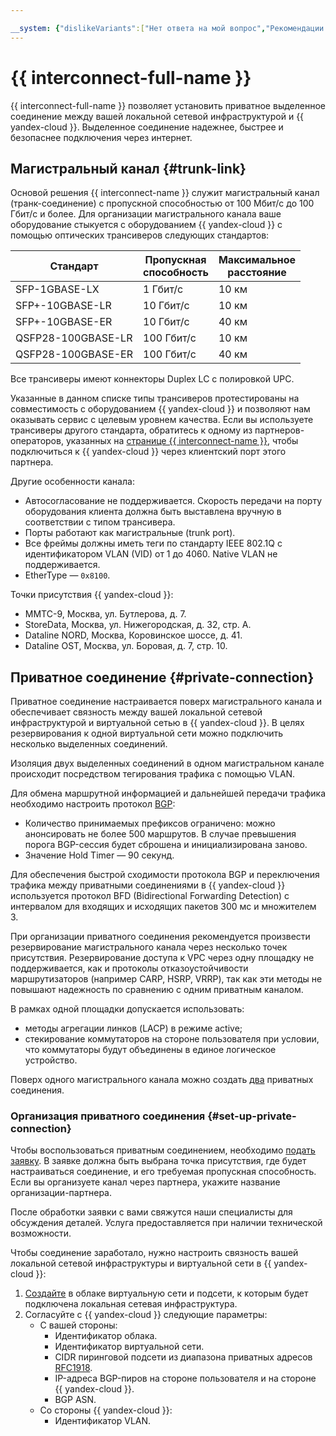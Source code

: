 ```yaml
---

__system: {"dislikeVariants":["Нет ответа на мой вопрос","Рекомендации не помогли","Содержание не соответсвует заголовку","Другое"]}
---
```

# {{ interconnect-full-name }}

{{ interconnect-full-name }} позволяет установить приватное выделенное соединение между вашей локальной сетевой инфраструктурой и {{ yandex-cloud }}. Выделенное соединение надежнее, быстрее и безопаснее подключения через интернет.

## Магистральный канал {#trunk-link}

Основой решения {{ interconnect-name }} служит магистральный канал (транк-соединение) с пропускной способностью от 100 Мбит/с до 100 Гбит/с и более. Для организации магистрального канала ваше оборудование стыкуется с оборудованием {{ yandex-cloud }} с помощью оптических трансиверов следующих стандартов:

| Стандарт | Пропускная<br/>способность | Максимальное<br/>расстояние |
| ----- | ----- | ----- |
| SFP-1GBASE-LX | 1 Гбит/с | 10 км |
| SFP+-10GBASE-LR | 10 Гбит/с | 10 км |
| SFP+-10GBASE-ER | 10 Гбит/с | 40 км |
| QSFP28-100GBASE-LR | 100 Гбит/с | 10 км |
| QSFP28-100GBASE-ER | 100 Гбит/с | 40 км |

Все трансиверы имеют коннекторы Duplex LC с полировкой UPC.

Указанные в данном списке типы трансиверов протестированы на совместимость с оборудованием {{ yandex-cloud }} и позволяют нам оказывать сервис с целевым уровнем качества. Если вы используете трансиверы другого стандарта, обратитесь к одному из партнеров-операторов, указанных на [странице {{ interconnect-name }}](https://cloud.yandex.ru/services/interconnect), чтобы подключиться к {{ yandex-cloud }} через клиентский порт этого партнера.

Другие особенности канала:

* Автосогласование не поддерживается. Скорость передачи на порту оборудования клиента должна быть выставлена вручную в соответствии с типом трансивера.
* Порты работают как магистральные (trunk port).
* Все фреймы должны иметь теги по стандарту IEEE 802.1Q с идентификатором VLAN (VID) от 1 до 4060. Native VLAN не поддерживается.
* EtherType — `0x8100`.
  
Точки присутствия {{ yandex-cloud }}:
* ММТС-9, Москва, ул. Бутлерова, д. 7.
* StoreData, Москва, ул. Нижегородская, д. 32, стр. А.
* Dataline NORD, Москва, Коровинское шоссе, д. 41.
* Dataline OST, Москва, ул. Боровая, д. 7, стр. 10.

## Приватное соединение {#private-connection}

Приватное соединение настраивается поверх магистрального канала и обеспечивает связность между вашей локальной сетевой инфраструктурой и виртуальной сетью в {{ yandex-cloud }}. В целях резервирования к одной виртуальной сети можно подключить несколько выделенных соединений.

Изоляция двух выделенных соединений в одном магистральном канале происходит посредством тегирования трафика с помощью VLAN.

Для обмена маршрутной информацией и дальнейшей передачи трафика необходимо настроить протокол [BGP](https://ru.wikipedia.org/wiki/Border_Gateway_Protocol): 

* Количество принимаемых префиксов ограничено: можно анонсировать не более 500 маршрутов. В случае превышения порога BGP-сессия будет сброшена и инициализирована заново.
* Значение Hold Timer — 90 секунд.

Для обеспечения быстрой сходимости протокола BGP и переключения трафика между приватными соединениями в {{ yandex-cloud }} используется протокол BFD (Bidirectional Forwarding Detection) c интервалом для входящих и исходящих пакетов 300 мс и множителем 3. 

При организации приватного соединения рекомендуется произвести резервирование магистрального канала через несколько точек присутствия. Резервирование доступа к VPC через одну площадку не поддерживается, как и протоколы отказоустойчивости маршрутизаторов (например CARP, HSRP, VRRP), так как эти методы не повышают надежность по сравнению с одним приватным каналом.

В рамках одной площадки допускается использовать:
* методы агрегации линков (LACP) в режиме active;
* стекирование коммутаторов на стороне пользователя при условии, что коммутаторы будут объединены в единое логическое устройство.

Поверх одного магистрального канала можно создать [два](../concepts/limits.md#yandex-cloud-interconnect) приватных соединения.

### Организация приватного соединения {#set-up-private-connection}

Чтобы воспользоваться приватным соединением, необходимо [подать заявку](https://cloud.yandex.ru/services/interconnect#interconnect-form). В заявке должна быть выбрана точка присутствия, где будет настраиваться соединение, и его требуемая пропускная способность. Если вы организуете канал через партнера, укажите название организации-партнера.

После обработки заявки с вами свяжутся наши специалисты для обсуждения деталей. Услуга предоставляется при наличии технической возможности. 

Чтобы соединение заработало, нужно настроить связность вашей локальной сетевой инфраструктуры и виртуальной сети в {{ yandex-cloud }}:

1. [Создайте](../quickstart.md) в облаке виртуальную сети и подсети, к которым будет подключена локальная сетевая инфраструктура.
1. Согласуйте с {{ yandex-cloud }} следующие параметры:
   * С вашей стороны: 
     * Идентификатор облака.
     * Идентификатор виртуальной сети.
     * CIDR пиринговой подсети из диапазона приватных адресов [RFC1918](https://tools.ietf.org/html/rfc1918).
     * IP-адреса BGP-пиров на стороне пользователя и на стороне {{ yandex-cloud }}.
     * BGP ASN.
   * Со стороны {{ yandex-cloud }}:
     * Идентификатор VLAN.
